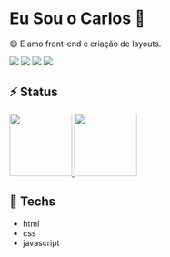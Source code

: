 # Eu Sou o Carlos 👋
😄 E amo front-end e criação de layouts.

<div>
<a href="https://www.youtube.com/channel/UCeI0kK4RttFliqWcF7aFniQ" target="_blank"><img src="https://img.shields.io/badge/YouTube-FF0000?style=for-the-badge&logo=youtube&logoColor=white" target="_blank"></a>
<a href="https://www.instagram.com/eu.educalixto/" target="_blank"><img src="https://img.shields.io/badge/-Instagram-%23E4405F?style=for-the-badge&logo=instagram&logoColor=white" target="_blank"></a>
<a href = "mailto:ccalixto.programmer@gmail.com"><img src="https://img.shields.io/badge/Gmail-D14836?style=for-the-badge&logo=gmail&logoColor=white" target="_blank"></a>
<a href="https://www.linkedin.com/in/eucalixto/" target="_blank"><img src="https://img.shields.io/badge/-LinkedIn-%230077B5?style=for-the-badge&logo=linkedin&logoColor=white" target="_blank"></a>   
</div>

## ⚡ Status

<div align="left">
  <a href="https://github.com/euccalixto">
    <img height="110em" src="https://github-readme-stats.vercel.app/api?username=euccalixto&show_icons=true&theme=light&include_all_commits=true&count_private=true"/>
    <img height="110em" src="https://github-readme-stats.vercel.app/api/top-langs/?username=euccalixto&layout=compact&langs_count=7&theme=light"/>
  <a/>
</div>

## 🔧 Techs

- html
- css
- javascript



